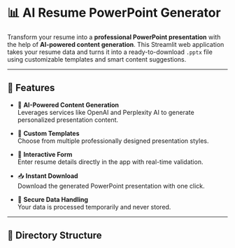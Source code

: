 # 📊 AI Resume PowerPoint Generator

Transform your resume into a **professional PowerPoint presentation** with the help of **AI-powered content generation**. This Streamlit web application takes your resume data and turns it into a ready-to-download `.pptx` file using customizable templates and smart content suggestions.

---

## 🚀 Features

- 🔮 **AI-Powered Content Generation**  
  Leverages services like OpenAI and Perplexity AI to generate personalized presentation content.

- 🎨 **Custom Templates**  
  Choose from multiple professionally designed presentation styles.

- 📑 **Interactive Form**  
  Enter resume details directly in the app with real-time validation.

- 📥 **Instant Download**  
  Download the generated PowerPoint presentation with one click.

- 🔐 **Secure Data Handling**  
  Your data is processed temporarily and never stored.

---

## 📂 Directory Structure


